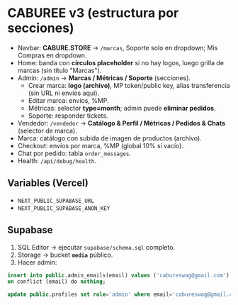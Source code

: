 
# CABUREE v3 (estructura por secciones)
- Navbar: **CABURE.STORE** -> `/marcas`, Soporte solo en dropdown; Mis Compras en dropdown.
- Home: banda con **círculos placeholder** si no hay logos, luego grilla de marcas (sin título "Marcas").
- Admin: `/admin` → **Marcas / Métricas / Soporte** (secciones).
  - Crear marca: **logo (archivo)**, MP token/public key, alias transferencia (sin URL ni envíos aquí).
  - Editar marca: envíos, %MP.
  - Métricas: selector **type=month**; admin puede **eliminar pedidos**.
  - Soporte: responder tickets.
- Vendedor: `/vendedor` → **Catálogo & Perfil / Métricas / Pedidos & Chats** (selector de marca).
- Marca: catálogo con subida de imagen de productos (archivo).
- Checkout: envíos por marca, %MP (global 10% si vacío).
- Chat por pedido: tabla `order_messages`.
- Health: `/api/debug/health`.

## Variables (Vercel)
- `NEXT_PUBLIC_SUPABASE_URL`
- `NEXT_PUBLIC_SUPABASE_ANON_KEY`

## Supabase
1. SQL Editor → ejecutar `supabase/schema.sql` completo.
2. Storage → bucket **`media`** público.
3. Hacer admin:
```sql
insert into public.admin_emails(email) values ('cabureswag@gmail.com')
on conflict (email) do nothing;

update public.profiles set role='admin' where email='cabureswag@gmail.com';
```
